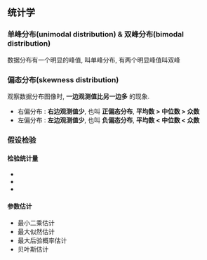 ## 统计学 
### 单峰分布(unimodal distribution) & 双峰分布(bimodal distribution)
数据分布有一个明显的峰值, 叫单峰分布, 有两个明显峰值叫双峰 

### 偏态分布(skewness distribution) 
观察数据分布图像时, **一边观测值比另一边多** 的现象.
- 右偏分布 : **右边观测值少**, 也叫 **正偏态分布**, **平均数 $\gt$ 中位数 $\gt$ 众数**
- 左偏分布 : **左边观测值少**, 也叫 **负偏态分布**, **平均数 $\lt$ 中位数 $\lt$ 众数**

### 假设检验
#### 检验统计量 
- 
- 
- 

#### 参数估计  
- 最小二乘估计
- 最大似然估计 
- 最大后验概率估计 
- 贝叶斯估计 


